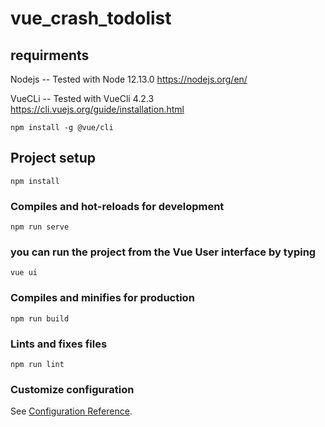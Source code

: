 # vue_crash_todolist

## requirments
Nodejs -- Tested with Node 12.13.0
https://nodejs.org/en/

VueCLi -- Tested with VueCli 4.2.3
https://cli.vuejs.org/guide/installation.html
```
npm install -g @vue/cli
```

## Project setup
```
npm install
```

### Compiles and hot-reloads for development
```
npm run serve
```

### you can run the project from the Vue User interface by typing 
```
vue ui
```


### Compiles and minifies for production
```
npm run build
```

### Lints and fixes files
```
npm run lint
```

### Customize configuration
See [Configuration Reference](https://cli.vuejs.org/config/).
